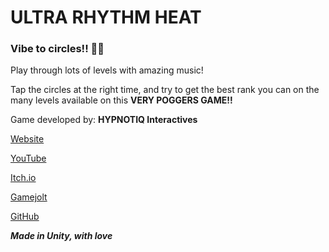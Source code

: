 # ULTRA RHYTHM HEAT
### Vibe to circles!! 🎵🎵

Play through lots of levels with amazing music!

Tap the circles at the right time, and try to get the best rank you can on the many levels available on this **VERY POGGERS GAME!!**


Game developed by: **HYPNOTIQ Interactives**

[Website](https://www.youtube.com/channel/UCzyRg7WU44c7Dnam0DeciCw)

[YouTube](https://www.youtube.com/channel/UCzyRg7WU44c7Dnam0DeciCw)

[Itch.io](https://www.youtube.com/channel/UCzyRg7WU44c7Dnam0DeciCw)

[Gamejolt](https://www.youtube.com/channel/UCzyRg7WU44c7Dnam0DeciCw)

[GitHub](https://www.youtube.com/channel/UCzyRg7WU44c7Dnam0DeciCw)



***Made in Unity, with love***
